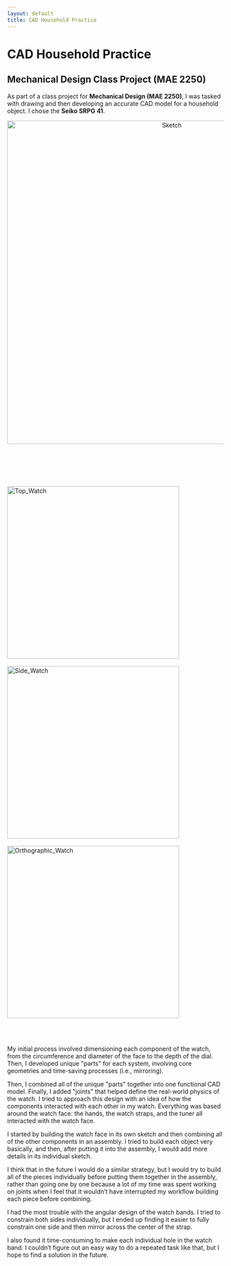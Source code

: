 ```yaml
---
layout: default
title: CAD Household Practice
---
```


# CAD Household Practice

## Mechanical Design Class Project (MAE 2250)

As part of a class project for **Mechanical Design (MAE 2250)**, I was tasked with drawing and then developing an accurate CAD model for a household object. I chose the **Seiko SRPG 41**.

<div style="text-align: center;">
  <img src="https://github.com/user-attachments/assets/c50f3753-8085-4589-8e63-f6b7b236c859" alt="Sketch" width="750" />
</div>

<br><br>
<div style="margin-top: 50px;">
  <img src="https://github.com/user-attachments/assets/603d6336-1bd5-400f-808a-8a3c41ae9f22" alt="Top_Watch" width="400"/><br><br>
  <img src="https://github.com/user-attachments/assets/da8bac64-f5b4-4017-bc37-f07f6d38c668" alt="Side_Watch" width="400"/><br><br>
  <img src="https://github.com/user-attachments/assets/de22a7a9-a32a-4f9e-8263-a322559d25af" alt="Orthographic_Watch" width="400"/>

<br><br>

My initial process involved dimensioning each component of the watch, from the circumference and diameter of the face to the depth of the dial. Then, I developed unique "parts" for each system, involving core geometries and time-saving processes (i.e., mirroring).

Then, I combined all of the unique "parts" together into one functional CAD model. Finally, I added "joints" that helped define the real-world physics of the watch. I tried to approach this design with an idea of how the components interacted with each other in my watch. Everything was based around the watch face: the hands, the watch straps, and the tuner all interacted with the watch face.

I started by building the watch face in its own sketch and then combining all of the other components in an assembly. I tried to build each object very basically, and then, after putting it into the assembly, I would add more details in its individual sketch.

I think that in the future I would do a similar strategy, but I would try to build all of the pieces individually before putting them together in the assembly, rather than going one by one because a lot of my time was spent working on joints when I feel that it wouldn’t have interrupted my workflow building each piece before combining.

I had the most trouble with the angular design of the watch bands. I tried to constrain both sides individually, but I ended up finding it easier to fully constrain one side and then mirror across the center of the strap.

I also found it time-consuming to make each individual hole in the watch band. I couldn’t figure out an easy way to do a repeated task like that, but I hope to find a solution in the future.
